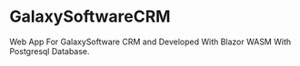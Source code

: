 # GalaxySoftwareCRM

Web App For GalaxySoftware CRM  and Developed With Blazor WASM With Postgresql Database.
